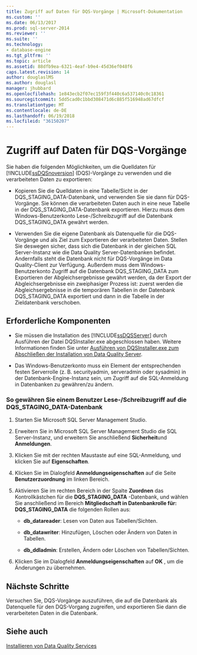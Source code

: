 ```yaml
---
title: Zugriff auf Daten für DQS-Vorgänge | Microsoft-Dokumentation
ms.custom: ''
ms.date: 06/13/2017
ms.prod: sql-server-2014
ms.reviewer: ''
ms.suite: ''
ms.technology:
- database-engine
ms.tgt_pltfrm: ''
ms.topic: article
ms.assetid: 88dfb9ea-6321-4eaf-b9e4-45d36ef048f6
caps.latest.revision: 14
author: douglaslMS
ms.author: douglasl
manager: jhubbard
ms.openlocfilehash: 1e843ecb2f07ec159f3f440c6a537140c0c18361
ms.sourcegitcommit: 5dd5cad0c1bbd308471d6c885f516948ad67dfcf
ms.translationtype: MT
ms.contentlocale: de-DE
ms.lasthandoff: 06/19/2018
ms.locfileid: "36150207"
---
```

# <a name="access-data-for-the-dqs-operations"></a>Zugriff auf Daten für DQS-Vorgänge
  Sie haben die folgenden Möglichkeiten, um die Quelldaten für [!INCLUDE[ssDQSnoversion](../../includes/ssdqsnoversion-md.md)] (DQS)-Vorgänge zu verwenden und die verarbeiteten Daten zu exportieren:  
  
-   Kopieren Sie die Quelldaten in eine Tabelle/Sicht in der DQS_STAGING_DATA-Datenbank, und verwenden Sie sie dann für DQS-Vorgänge. Sie können die verarbeiteten Daten auch in eine neue Tabelle in der DQS_STAGING_DATA-Datenbank exportieren. Hierzu muss dem Windows-Benutzerkonto Lese-/Schreibzugriff auf die Datenbank DQS_STAGING_DATA gewährt werden.  
  
-   Verwenden Sie die eigene Datenbank als Datenquelle für die DQS-Vorgänge und als Ziel zum Exportieren der verarbeiteten Daten. Stellen Sie deswegen sicher, dass sich die Datenbank in der gleichen SQL Server-Instanz wie die Data Quality Server-Datenbanken befindet. Andernfalls steht die Datenbank nicht für DQS-Vorgänge im Data Quality-Client zur Verfügung. Außerdem muss dem Windows-Benutzerkonto Zugriff auf die Datenbank DQS_STAGING_DATA zum Exportieren der Abgleichsergebnisse gewährt werden, da der Export der Abgleichsergebnisse ein zweiphasiger Prozess ist: zuerst werden die Abgleichsergebnisse in die temporären Tabellen in der Datenbank DQS_STAGING_DATA exportiert und dann in die Tabelle in der Zieldatenbank verschoben.  
  
## <a name="prerequisites"></a>Erforderliche Komponenten  
  
-   Sie müssen die Installation des [!INCLUDE[ssDQSServer](../../includes/ssdqsserver-md.md)] durch Ausführen der Datei DQSInstaller.exe abgeschlossen haben. Weitere Informationen finden Sie unter [Ausführen von DQSInstaller.exe zum Abschließen der Installation von Data Quality Server](run-dqsinstaller-exe-to-complete-data-quality-server-installation.md).  
  
-   Das Windows-Benutzerkonto muss ein Element der entsprechenden festen Serverrolle (z. B. securityadmin, serveradmin oder sysadmin) in der Datenbank-Engine-Instanz sein, um Zugriff auf die SQL-Anmeldung in Datenbanken zu gewähren/zu ändern.  
  
### <a name="to-grant-readwrite-access-to-a-user-on-the-dqsstagingdata-database"></a>So gewähren Sie einem Benutzer Lese-/Schreibzugriff auf die DQS_STAGING_DATA-Datenbank  
  
1.  Starten Sie Microsoft SQL Server Management Studio.  
  
2.  Erweitern Sie in Microsoft SQL Server Management Studio die SQL Server-Instanz, und erweitern Sie anschließend **Sicherheit**und **Anmeldungen**.  
  
3.  Klicken Sie mit der rechten Maustaste auf eine SQL-Anmeldung, und klicken Sie auf **Eigenschaften**.  
  
4.  Klicken Sie im Dialogfeld **Anmeldungseigenschaften** auf die Seite **Benutzerzuordnung** im linken Bereich.  
  
5.  Aktivieren Sie im rechten Bereich in der Spalte **Zuordnen** das Kontrollkästchen für die **DQS_STAGING_DATA** -Datenbank, und wählen Sie anschließend im Bereich **Mitgliedschaft in Datenbankrolle für: DQS_STAGING_DATA** die folgenden Rollen aus:  
  
    -   **db_datareader**: Lesen von Daten aus Tabellen/Sichten.  
  
    -   **db_datawriter**: Hinzufügen, Löschen oder Ändern von Daten in Tabellen.  
  
    -   **db_ddladmin**: Erstellen, Ändern oder Löschen von Tabellen/Sichten.  
  
6.  Klicken Sie im Dialogfeld **Anmeldungseigenschaften** auf **OK** , um die Änderungen zu übernehmen.  
  
## <a name="next-steps"></a>Nächste Schritte  
 Versuchen Sie, DQS-Vorgänge auszuführen, die auf die Datenbank als Datenquelle für den DQS-Vorgang zugreifen, und exportieren Sie dann die verarbeiteten Daten in die Datenbank.  
  
## <a name="see-also"></a>Siehe auch  
 [Installieren von Data Quality Services](install-data-quality-services.md)  
  
  